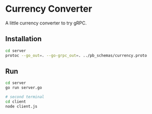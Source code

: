 # Currency Converter

A little currency converter to try gRPC.

## Installation
```bash
cd server
protoc --go_out=. --go-grpc_out=. ../pb_schemas/currency.proto
```

## Run
```bash
cd server
go run server.go

# second terminal
cd client
node client.js
```